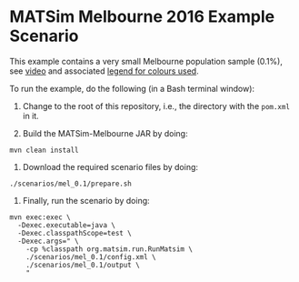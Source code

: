 # MATSim Melbourne 2016 Example Scenario

This example contains a very small Melbourne population sample (0.1%), see [video](https://cloudstor.aarnet.edu.au/plus/s/KQfaxJPsTr5dfpE) and associated [legend for colours used](https://cloudstor.aarnet.edu.au/plus/s/qBpRrKQ2RpgQ3cT).

To run the example, do the following (in a Bash terminal window):

1. Change to the root of this repository, i.e., the directory with the `pom.xml` in it.

1. Build the MATSim-Melbourne JAR by doing:
```
mvn clean install
```

1. Download the required scenario files by doing:
```
./scenarios/mel_0.1/prepare.sh
```

1. Finally, run the scenario by doing:
```
mvn exec:exec \
  -Dexec.executable=java \
  -Dexec.classpathScope=test \
  -Dexec.args=" \
    -cp %classpath org.matsim.run.RunMatsim \
    ./scenarios/mel_0.1/config.xml \
    ./scenarios/mel_0.1/output \
    "
```
